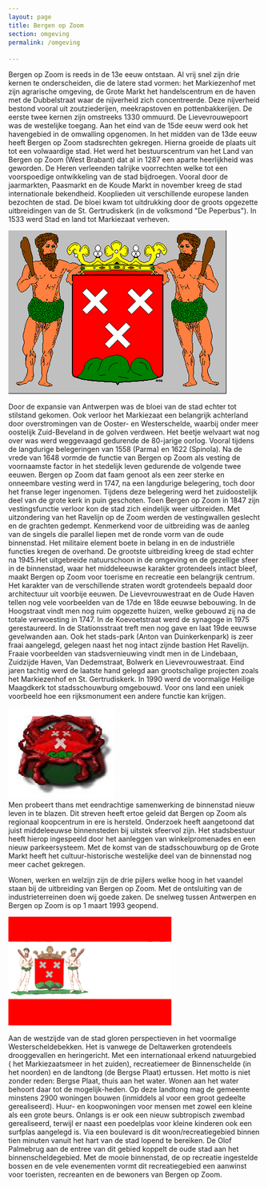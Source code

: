 ```yaml
---
layout: page
title: Bergen op Zoom
section: omgeving
permalink: /omgeving

---
```


Bergen op Zoom is reeds in de 13e eeuw ontstaan. Al vrij snel zijn drie kernen te onderscheiden, die de latere stad vormen: het Markiezenhof met zijn agrarische omgeving, de Grote Markt het handelscentrum en de haven met de Dubbelstraat waar de nijverheid zich concentreerde. Deze nijverheid bestond vooral uit zoutziederijen, meekrapstoven en pottenbakkerijen. De eerste twee kernen zijn omstreeks 1330 ommuurd. De Lievevrouwepoort was de westelijke toegang. Aan het eind van de 15de eeuw werd ook het havengebied in de omwalling opgenomen. In het midden van de 13de eeuw heeft Bergen op Zoom stadsrechten gekregen. Hierna groeide de plaats uit tot een volwaardige stad. Het werd het bestuurscentrum van het Land van Bergen op Zoom (West Brabant) dat al in 1287 een aparte heerlijkheid was geworden. De Heren verleenden talrijke voorrechten welke tot een voorspoedige ontwikkeling van de stad bijdroegen. Vooral door de jaarmarkten, Paasmarkt en de Koude Markt in november kreeg de stad internationale bekendheid. Kooplieden uit verschillende europese landen bezochten de stad. De bloei kwam tot uitdrukking door de groots opgezette uitbreidingen van de St. Gertrudiskerk (in de volksmond "De Peperbus"). In 1533 werd Stad en land tot Markiezaat verheven.

![wapen van bergen op zoom](assets/img/bozwape.gif)

Door de expansie van Antwerpen was de bloei van de stad echter tot stilstand gekomen. Ook verloor het Markiezaat een belangrijk achterland door overstromingen van de Ooster- en Westerschelde, waarbij onder meer oostelijk Zuid-Beveland in de golven verdween. Het beetje welvaart wat nog over was werd weggevaagd gedurende de 80-jarige oorlog. Vooral tijdens de langdurige belegeringen van 1558 (Parma) en 1622 (Spinola). Na de vrede van 1648 vormde de functie van Bergen op Zoom als vesting de voornaamste factor in het stedelijk leven gedurende de volgende twee eeuwen. Bergen op Zoom dat faam genoot als een zeer sterke en onneembare vesting werd in 1747, na een langdurige belegering, toch door het franse leger ingenomen. Tijdens deze belegering werd het zuidoostelijk deel van de grote kerk in puin geschoten. Toen Bergen op Zoom in 1847 zijn vestingsfunctie verloor kon de stad zich eindelijk weer uitbreiden. Met uitzondering van het Ravelijn op de Zoom werden de vestingwallen geslecht en de grachten gedempt. Kenmerkend voor de uitbreiding was de aanleg van de singels die parallel liepen met de ronde vorm van de oude binnenstad. Het militaire element boete in belang in en de industriële functies kregen de overhand. De grootste uitbreiding kreeg de stad echter na 1945.Het uitgebreide natuurschoon in de omgeving en de gezellige sfeer in de binnenstad, waar het middeleeuwse karakter grotendeels intact bleef, maakt Bergen op Zoom voor toerisme en recreatie een belangrijk centrum. Het karakter van de verschillende straten wordt grotendeels bepaald door architectuur uit voorbije eeuwen. De Lievevrouwestraat en de Oude Haven tellen nog vele voorbeelden van de 17de en 18de eeuwse bebouwing. In de Hoogstraat vindt men nog ruim opgezette huizen, welke gebouwd zij na de totale verwoesting in 1747. In de Koevoetstraat werd de synagoge in 1975 gerestaureerd. In de Stationsstraat treft men nog gave en laat 19de eeuwse gevelwanden aan. Ook het stads-park (Anton van Duinkerkenpark) is zeer fraai aangelegd, gelegen naast het nog intact zijnde bastion Het Ravelijn. Fraaie voorbeelden van stadsvernieuwing vindt men in de Lindebaan, Zuidzijde Haven, Van Dedemstraat, Bolwerk en Lievevrouwestraat. Eind jaren tachtig werd de laatste hand gelegd aan grootschalige projecten zoals het Markiezenhof en St. Gertrudiskerk. In 1990 werd de voormalige Heilige Maagdkerk tot stadsschouwburg omgebouwd. Voor ons land een uniek voorbeeld hoe een rijksmonument een andere functie kan krijgen.

![krab](../assets/img/krab.jpg)  
Men probeert thans met eendrachtige samenwerking de binnenstad nieuw leven in te blazen. Dit streven heeft ertoe geleid dat Bergen op Zoom als regionaal koopcentrum in ere is hersteld. Onderzoek heeft aangetoond dat juist middeleeuwse binnensteden bij uitstek sfeervol zijn. Het stadsbestuur heeft hierop ingespeeld door het aanleggen van winkelpromenades en een nieuw parkeersysteem. Met de komst van de stadsschouwburg op de Grote Markt heeft het cultuur-historische westelijke deel van de binnenstad nog meer cachet gekregen.

Wonen, werken en welzijn zijn de drie pijlers welke hoog in het vaandel staan bij de uitbreiding van Bergen op Zoom. Met de ontsluiting van de industrieterreinen doen wij goede zaken. De snelweg tussen Antwerpen en Bergen op Zoom is op 1 maart 1993 geopend.

![vlag van bergen op Zoom](../assets/img/bozvlag.gif)  

Aan de westzijde van de stad gloren perspectieven in het voormalige Westerscheldebekken. Het is vanwege de Deltawerken grotendeels drooggevallen en heringericht. Met een internationaal erkend natuurgebied ( het Markiezaatsmeer in het zuiden), recreatiemeer de Binnenschelde (in het noorden) en de landtong (de Bergse Plaat) ertussen. Het motto is niet zonder reden: Bergse Plaat, thuis aan het water. Wonen aan het water behoort daar tot de mogelijk-heden. Op deze landtong mag de gemeente minstens 2900 woningen bouwen (inmiddels al voor een groot gedeelte gerealiseerd). Huur- en koopwoningen voor mensen met zowel een kleine als een grote beurs. Onlangs is er ook een nieuw subtropisch zwembad gerealiseerd, terwijl er naast een poedelplas voor kleine kinderen ook een surfplas aangelegd is. Via een boulevard is dit woon/recreatiegebied binnen tien minuten vanuit het hart van de stad lopend te bereiken. De Olof Palmebrug aan de entree van dit gebied koppelt de oude stad aan het binnenscheldegebied. Met de mooie binnenstad, de op recreatie ingestelde bossen en de vele evenementen vormt dit recreatiegebied een aanwinst voor toeristen, recreanten en de bewoners van Bergen op Zoom.
